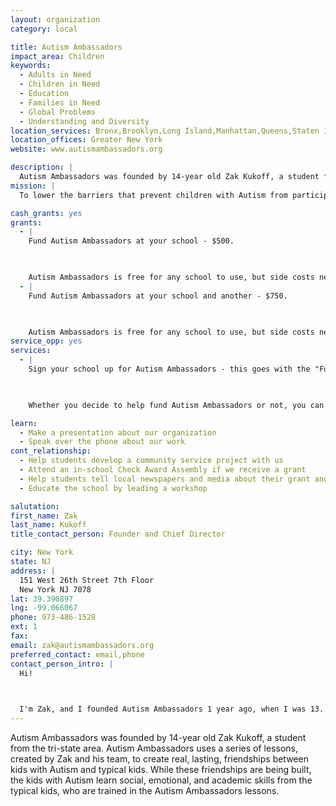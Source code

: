 ```yaml
---
layout: organization
category: local

title: Autism Ambassadors
impact_area: Children
keywords: 
  - Adults in Need
  - Children in Need
  - Education
  - Families in Need
  - Global Problems
  - Understanding and Diversity
location_services: Bronx,Brooklyn,Long Island,Manhattan,Queens,Staten Island,Greater New York
location_offices: Greater New York
website: www.autismambassadors.org

description: |
  Autism Ambassadors was founded by 14-year old Zak Kukoff, a student from the tri-state area.  Autism Ambassadors uses a series of lessons, created by Zak and his team, to create real, lasting, friendships between kids with Autism and typical kids.  While these friendships are being built, the kids with Autism learn social, emotional, and academic skills from the typical kids, who are trained in the Autism Ambassadors lessons.
mission: |
  To lower the barriers that prevent children with Autism from participating in the school system as fully-functioning students. Autism is a pervasive condition that affects millions of children in the United States and abroad.  This year, 1 out of every 64 children will be diagnosed with one of the Autism Spectrum Disorders (ASD), according to researchers at the University of Cambridge. These children will go through life stigmatized and rejected unless our system drastically changes.  Autism Ambassadors aims to help children on the Autism Spectrum feel socially connected and integrated in their academic environment.

cash_grants: yes
grants: 
  - |
    Fund Autism Ambassadors at your school - $500.

    

    Autism Ambassadors is free for any school to use, but side costs need to be payed for.  This will cover your school's cost as well as help find the kids with Autism that you could help.
  - |
    Fund Autism Ambassadors at your school and another - $750.

    

    Autism Ambassadors is free for any school to use, but side costs need to be payed for.  This will cover your school's cost, another school's cost, and help find the kids with Autism that you, and the other school, could help.
service_opp: yes
services: 
  - |
    Sign your school up for Autism Ambassadors - this goes with the "Fund Autism Ambassadors" item.

    

    Whether you decide to help fund Autism Ambassadors or not, you can still help!  Sign your school up to start building friendships with students with autism.

learn: 
  - Make a presentation about our organization
  - Speak over the phone about our work
cont_relationship: 
  - Help students develop a community service project with us
  - Attend an in-school Check Award Assembly if we receive a grant
  - Help students tell local newspapers and media about their grant and/or project with us
  - Educate the school by leading a workshop

salutation: 
first_name: Zak
last_name: Kukoff
title_contact_person: Founder and Chief Director

city: New York
state: NJ
address: |
  151 West 26th Street 7th Floor  
  New York NJ 7078
lat: 39.390897
lng: -99.066067
phone: 973-486-1528
ext: 1
fax: 
email: zak@autismambassadors.org
preferred_contact: email,phone
contact_person_intro: |
  Hi!

  

  I'm Zak, and I founded Autism Ambassadors 1 year ago, when I was 13.  Autism Ambassadors not only was founded by kids, but is currently run by kids as well.  I haven't really worked with Common Cents, (besides a meeting I had with them) but I'm super excited to start.  If you have any questions, feel free to contact me.  Like most of you guys, I'm still at school (incoming 9th grader, if you're interested), so I'll try to respond to questions/comments after school every day or so.
---
```

Autism Ambassadors was founded by 14-year old Zak Kukoff, a student from the tri-state area.  Autism Ambassadors uses a series of lessons, created by Zak and his team, to create real, lasting, friendships between kids with Autism and typical kids.  While these friendships are being built, the kids with Autism learn social, emotional, and academic skills from the typical kids, who are trained in the Autism Ambassadors lessons.